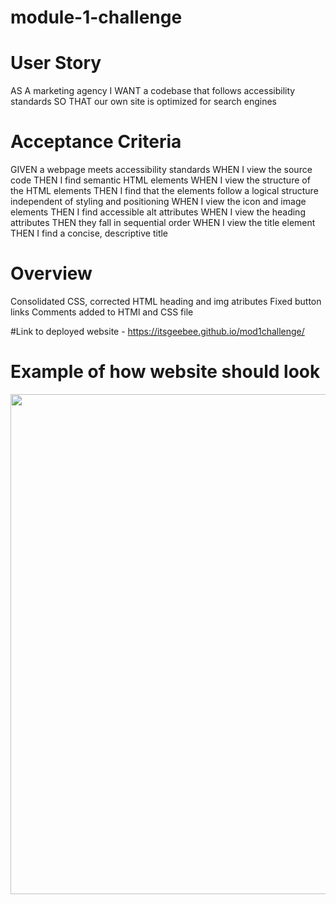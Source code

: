 # module-1-challenge

# User Story
AS A marketing agency
I WANT a codebase that follows accessibility standards
SO THAT our own site is optimized for search engines

# Acceptance Criteria
GIVEN a webpage meets accessibility standards
WHEN I view the source code
THEN I find semantic HTML elements
WHEN I view the structure of the HTML elements
THEN I find that the elements follow a logical structure independent of styling and positioning
WHEN I view the icon and image elements
THEN I find accessible alt attributes
WHEN I view the heading attributes
THEN they fall in sequential order
WHEN I view the title element
THEN I find a concise, descriptive title


# Overview

Consolidated CSS, corrected HTML heading and img atributes
Fixed button links
Comments added to HTMl and CSS file 

#Link to deployed website - https://itsgeebee.github.io/mod1challenge/

# Example of how website should look

<img src="assets\images\screenshot.png" width="800px" height="auto">

